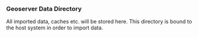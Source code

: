 ### Geoserver Data Directory

All imported data, caches etc. will be stored here.
This directory is bound to the host system in order to import data.
